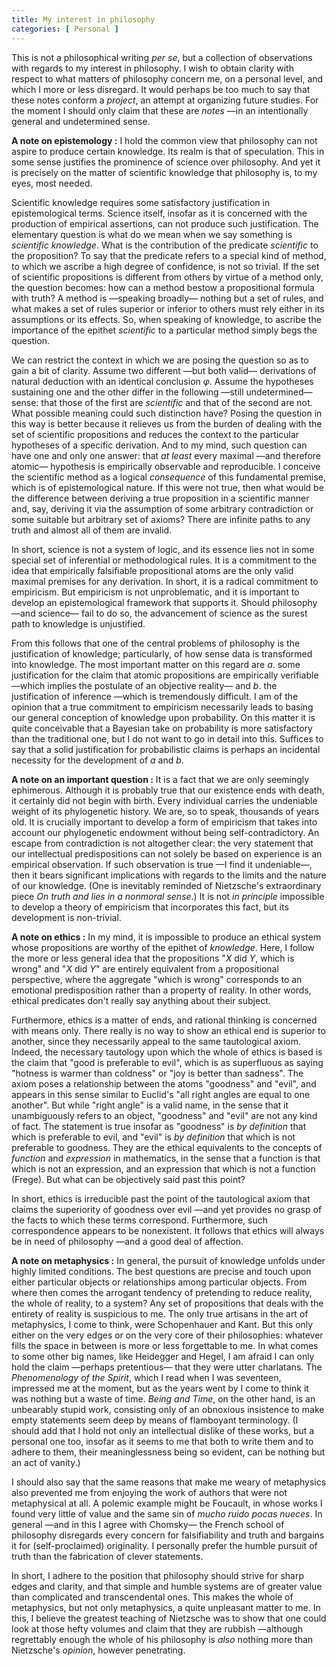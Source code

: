 ```yaml
---
title: My interest in philosophy
categories: [ Personal ]
---
```


This is not a philosophical writing *per se*, but a collection of
observations with regards to my interest in philosophy. I wish to obtain
clarity with respect to what matters of philosophy concern me, on a personal
level, and which I more or less disregard. It would perhaps be too much to
say that these notes conform a *project*, an attempt at organizing
future studies. For the moment I should only claim that these are
*notes* —in an intentionally general and undetermined sense.

**A note on epistemology :** I hold the common view that philosophy can not
aspire to produce certain knowledge. Its realm is that of speculation. This in
some sense justifies the prominence of science over philosophy. And yet it is
precisely on the matter of scientific knowledge that philosophy is, to my eyes,
most needed.

Scientific knowledge requires some satisfactory justification in epistemological
terms. Science itself, insofar as it is concerned with the production of
empirical assertions, can not produce such justification. The elementary
question is what do we mean when we say something is *scientific
knowledge*. What is the contribution of the predicate *scientific* to the
proposition? To say that the predicate refers to a special kind of method, to
which we ascribe a high degree of confidence, is not so trivial. If the set of
scientific propositions is different from others by virtue of a method only, the
question becomes: how can a method bestow a propositional formula with truth? A
method is —speaking broadly— nothing but a set of rules, and what makes a
set of rules superior or inferior to others must rely either in its assumptions
or its effects. So, when speaking of knowledge, to ascribe the importance of the
epithet *scientific* to a particular method simply begs the question.

We can restrict the context in which we are posing the question so as to gain a
bit of clarity. Assume two different —but both valid— derivations of natural
deduction with an identical conclusion $\varphi$. Assume the hypotheses
sustaining one and the other differ in the following —still undetermined— sense:
that those of the first are *scientific* and that of the second are not. What
possible meaning could such distinction have? Posing the question in this way is
better because it relieves us from the burden of dealing with the set of
scientific propositions and reduces the context to the particular hypotheses of
a specific derivation. And to my mind, such question can have one and only one
answer: that *at least* every maximal —and therefore atomic—
hypothesis is empirically observable and reproducible. I conceive the
scientific method as a logical *consequence* of this fundamental
premise, which is of epistemological nature. If this were not true, then what
would be the difference between deriving a true proposition in a scientific
manner and, say, deriving it via the assumption of some arbitrary contradiction
or some suitable but arbitrary set of axioms? There are infinite paths to any
truth and almost all of them are invalid.

In short, science is not a system of logic, and its essence lies not in some
special set of inferential or methodological rules. It is a commitment to the
idea that empirically falsifiable propositional atoms are the only valid maximal
premises for any derivation. In short, it is a radical commitment to empiricism.
But empiricism is not unproblematic, and it is important to develop an
epistemological framework that supports it. Should philosophy —and science— fail
to do so, the advancement of science as the surest path to
knowledge is unjustified.

From this follows that one of the central problems of philosophy is the
justification of knowledge; particularly, of how sense data is transformed into
knowledge. The most important matter on this regard are $a.$ some justification
for the claim that atomic propositions are empirically verifiable —which implies
the postulate of an objective reality— and $b.$ the justification of inference
—which is tremendously difficult. I am of the opinion that a true commitment to
empiricism necessarily leads to basing our general conception of knowledge upon
probability. On this matter it is quite conceivable that a Bayesian take on
probability is more satisfactory than the traditional one, but I do not want to
go in detail into this. Suffices to say that a solid justification for
probabilistic claims is perhaps an incidental necessity for the development of
$a$ and $b$.

**A note on an important question :** It is a fact that we are only seemingly
ephimerous. Although it is probably true that our existence ends with death, it
certainly did not begin with birth. Every individual carries the undeniable
weight of its phylogenetic history. We are, so to speak, thousands of years old.
It is crucially important to develop a form of empiricism that takes into
account our phylogenetic endowment without being self-contradictory. An escape
from contradiction is not altogether clear: the very statement that our
intellectual predispositions can not solely be based on experience is an
empirical observation. If such observation is true —I find it undeniable—, then
it bears significant implications with regards to the limits and the nature of
our knowledge. (One is inevitably reminded of Nietzsche's extraordinary piece
*On truth and lies in a nonmoral sense*.) It is not *in principle* impossible to
develop a theory of empiricism that incorporates this fact, but its 
development is non-trivial.

**A note on ethics :** In my mind, it is impossible to produce an ethical system
whose propositions are worthy of the epithet of *knowledge*. Here, I follow the
more or less general idea that the propositions "$X$ did $Y$, which is wrong"
and "$X$ did $Y$" are entirely equivalent from a propositional perspective,
where the aggregate "which is wrong" corresponds to an emotional predisposition
rather than a property of reality. In other words, ethical predicates don't
really say anything about their subject.

Furthermore, ethics is a matter of ends, and rational thinking is concerned with
means only. There really is no way to show an ethical end is superior to
another, since they necessarily appeal to the same tautological axiom. Indeed,
the necessary tautology upon which the whole of ethics is based is the claim
that "good is preferable to evil", which is as superfluous as saying "hotness is
warmer than coldness" or "joy is better than sadness". The axiom poses a
relationship between the atoms "goodness" and "evil", and appears in this sense
similar to Euclid's "all right angles are equal to one another". But while
"right angle" is a valid name, in the sense that it unambiguously refers to an
object, "goodness" and "evil" are not any kind of fact. The statement is true
insofar as "goodness" is *by definition* that which is preferable to evil, and
"evil" is *by definition* that which is not preferable to goodness. They are the
ethical equivalents to the concepts of *function* and *expression* in
mathematics, in the sense that a function is that which is not an expression,
and an expression that which is not a function (Frege). But what can be objectively
said past this point?

In short, ethics is irreducible past the point of the tautological axiom that
claims the superiority of goodness over evil —and yet provides no grasp of the
facts to which these terms correspond. Furthermore, such correspondence appears
to be nonexistent. It follows that ethics will always be in need of philosophy
—and a good deal of affection. 

**A note on metaphysics :** In general, the pursuit of knowledge unfolds under
highly limited conditions. The best questions are precise and touch upon either
particular objects or relationships among particular objects. From where then
comes the arrogant tendency of pretending to reduce reality, the whole of
reality, to a system? Any set of propositions that deals with the entirety of
reality is suspicious to me. The only true artisans in the art of metaphysics, I
come to think, were Schopenhauer and Kant. But this only either on the very
edges or on the very core of their philosophies: whatever fills the space
in between is more or less forgettable to me. In what comes to some other big names,
like Heidegger and Hegel, I am afraid I can only hold the claim —perhaps
pretentious— that they were utter charlatans. The *Phenomenology of the Spirit*,
which I read when I was seventeen, impressed me at the moment, but as the years
went by I come to think it was nothing but a waste of time. *Being and Time*, on
the other hand, is an unbearably stupid work, consisting only of an obnoxious
insistence to make empty statements seem deep by means of
flamboyant terminology. (I should add that I hold not only an intellectual
dislike of these works, but a personal one too, insofar as it seems to me that
both to write them and to adhere to them, their meaninglessness being so
evident, can be nothing but an act of vanity.)

I should also say that the same reasons that make me weary of metaphysics also
prevented me from enjoying the work of authors that were not metaphysical at
all. A polemic example might be Foucault, in whose works I found very little of
value and the same sin of *mucho ruido pocas nueces*. In general —and in this I
agree with Chomsky— the French school of philosophy disregards every concern for
falsifiability and truth and bargains it for (self-proclaimed) originality. I
personally prefer the humble pursuit of truth than the fabrication of clever
statements.

In short, I adhere to the position that philosophy should strive for sharp
edges and clarity, and that simple and humble systems are of greater value than
complicated and transcendental ones. This makes the whole of metaphysics, but not
only metaphysics, a quite unpleasant matter to me. In this, I believe the
greatest teaching of Nietzsche was to show that one could look at those hefty
volumes and claim that they are rubbish —although regrettably enough the whole
of his philosophy is *also* nothing more than Nietzsche's *opinion*, however
penetrating.


